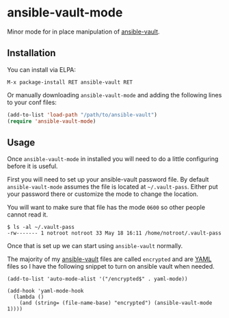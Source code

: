 # ansible-vault-mode

Minor mode for in place manipulation of [ansible-vault][ansible-vault].

## Installation

You can install via ELPA:

```
M-x package-install RET ansible-vault RET
```

Or manually downloading `ansible-vault-mode` and adding the following lines to
your conf files:

```lisp
(add-to-list 'load-path "/path/to/ansible-vault")
(require 'ansible-vault-mode)
```

## Usage

Once `ansible-vault-mode` in installed you will need to do a little
configuring before it is useful.

First you will need to set up your ansible-vault password file. By default
`ansible-vault-mode` assumes the file is located at `~/.vault-pass`. Either
put your password there or customize the mode to change the location.

You will want to make sure that file has the mode `0600` so other people
cannot read it.

```
$ ls -al ~/.vault-pass
-rw------- 1 notroot notroot 33 May 18 16:11 /home/notroot/.vault-pass
```

Once that is set up we can start using `ansible-vault` normally.

The majority of my [ansible-vault][ansible-vault] files are called `encrypted`
and are [YAML][yaml] files so I have the following snippet to turn on ansible vault
when needed.

```
(add-to-list 'auto-mode-alist '("/encrypted$" . yaml-mode))

(add-hook 'yaml-mode-hook
  (lambda ()
    (and (string= (file-name-base) "encrypted") (ansible-vault-mode 1))))

```

[ansible-vault]:http://docs.ansible.com/ansible/playbooks_vault.html
[yaml]:[http://yaml.org/]
